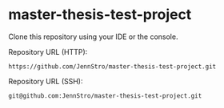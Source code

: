 # master-thesis-test-project

Clone this repository using your IDE or the console.

Repository URL (HTTP):
```
https://github.com/JennStro/master-thesis-test-project.git
```

Repository URL (SSH):

```
git@github.com:JennStro/master-thesis-test-project.git
```



